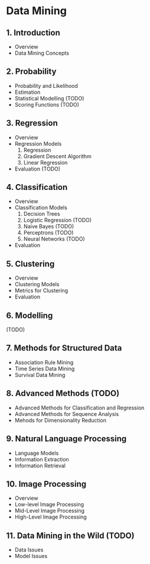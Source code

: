 # Data Mining

## 1. Introduction

- Overview
- Data Mining Concepts

## 2. Probability

- Probability and Likelihood
- Estimation
- Statistical Modelling (TODO)
- Scoring Functions (TODO)

## 3. Regression

- Overview
- Regression Models
  1. Regression
  2. Gradient Descent Algorithm
  3. Linear Regression
- Evaluation (TODO)

## 4. Classification

- Overview
- Classification Models
  1. Decision Trees
  2. Logistic Regression (TODO)
  3. Naive Bayes (TODO)
  4. Perceptrons (TODO)
  5. Neural Networks (TODO)
- Evaluation 

## 5. Clustering

- Overview
- Clustering Models
- Metrics for Clustering
- Evaluation

## 6. Modelling

 (TODO)

## 7. Methods for Structured Data

- Association Rule Mining
- Time Series Data Mining
- Survival Data Mining

## 8. Advanced Methods (TODO)

- Advanced Methods for Classification and Regression
- Advanced Methods for Sequence Analysis
- Mehods for Dimensionality Reduction

## 9. Natural Language Processing

- Language Models
- Information Extraction
- Information Retrieval

## 10. Image Processing

- Overview
- Low-level Image Processing
- Mid-Level Image Processing
- High-Level Image Processing

## 11. Data Mining in the Wild (TODO)

- Data Issues
- Model Issues

